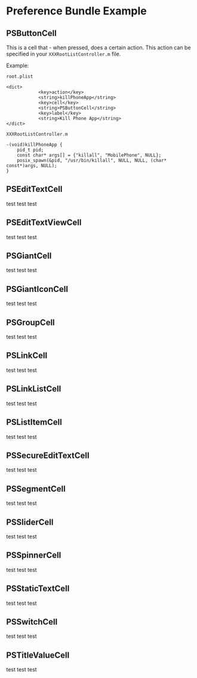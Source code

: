# Preference Bundle Example


## PSButtonCell

This is a cell that - when pressed, does a certain action. This action can be specified in your `XXXRootListController.m` file.

Example:

`root.plist`

```
<dict>
			<key>action</key>
			<string>killPhoneApp</string>
			<key>cell</key>
			<string>PSButtonCell</string>
			<key>label</key>
			<string>Kill Phone App</string>
</dict>
```

`XXXRootListController.m`

```
-(void)killPhoneApp {
	pid_t pid;
	const char* args[] = {"killall", "MobilePhone", NULL};
	posix_spawn(&pid, "/usr/bin/killall", NULL, NULL, (char* const*)args, NULL);
}
```

## PSEditTextCell

test test test

## PSEditTextViewCell

test test test

## PSGiantCell

test test test

## PSGiantIconCell

test test test

## PSGroupCell

test test test

## PSLinkCell

test test test

## PSLinkListCell

test test test

## PSListItemCell

test test test

## PSSecureEditTextCell

test test test

## PSSegmentCell

test test test

## PSSliderCell

test test test

## PSSpinnerCell

test test test

## PSStaticTextCell

test test test

## PSSwitchCell

test test test

## PSTitleValueCell

test test test
